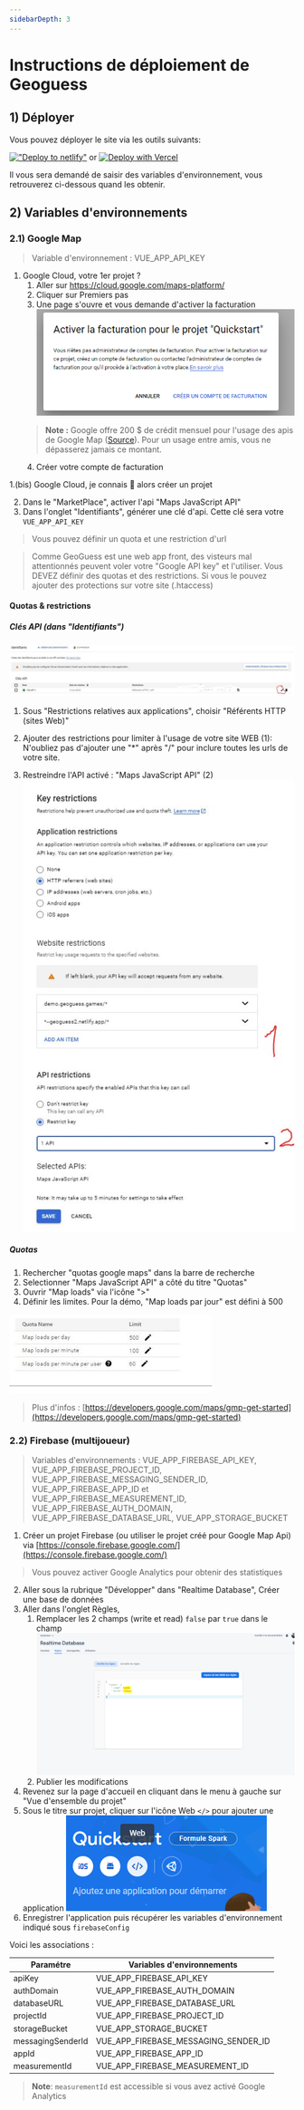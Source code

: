 ```yaml
---
sidebarDepth: 3
---
```

# Instructions de déploiement de Geoguess

## 1) Déployer

Vous pouvez déployer le site via les outils suivants:

[!["Deploy to netlify"](https://www.netlify.com/img/deploy/button.svg)](https://app.netlify.com/start/deploy?repository=https://github.com/Geoguess/Geoguess) or 
[![Deploy with Vercel](https://vercel.com/button)](https://vercel.com/new/git/external?repository-url=https%3A%2F%2Fgithub.com%2FGeoGuess%2FGeoguess&env=VUE_APP_API_KEY,VUE_APP_FIREBASE_API_KEY,VUE_APP_FIREBASE_AUTH_DOMAIN,VUE_APP_FIREBASE_DATABASE_URL,VUE_APP_FIREBASE_PROJECT_ID,VUE_APP_STORAGE_BUCKET,VUE_APP_FIREBASE_MESSAGING_SENDER_ID,VUE_APP_FIREBASE_APP_ID,VUE_APP_FIREBASE_MEASUREMENT_ID&envDescription=Follow%20guide%20on%20https%3A%2F%2Fgeoguess.games%2F&envLink=https%3A%2F%2Fgeoguess.games%2F&project-name=my-geoguess&demo-title=GeoGuess&demo-description=GeoGuess%20is%20an%20open-source%20geography%20game%20with%20Google%20Map%20StreetView.%20You%20can%20play%20solo%20or%20with%20your%20friends%20simultaneously.&demo-url=https%3A%2F%2Fdemo.geoguess.games%2F&demo-image=https%3A%2F%2Fgeoguess.games%2Fimg%2Fsocial.jpg)

Il vous sera demandé de saisir des variables d'environnement, vous retrouverez ci-dessous quand les obtenir.


## 2) Variables d'environnements

### 2.1) Google Map

> Variable d'environnement : VUE_APP_API_KEY

1. Google Cloud, votre 1er projet ?
    1. Aller sur https://cloud.google.com/maps-platform/
    2. Cliquer sur Premiers pas
    3. Une page s'ouvre et vous demande d'activer la facturation
    !["Google"](../../img/google-fr.png)
    > **Note :** Google offre 200 $ de crédit mensuel pour l'usage des apis de Google Map ([Source](https://cloud.google.com/maps-platform/pricing?hl=fr)). Pour un usage entre amis, vous ne dépasserez jamais ce montant.
    4. Créer votre compte de facturation

1.(bis) Google Cloud, je connais 💪 alors créer un projet 

2. Dans le "MarketPlace", activer l'api "Maps JavaScript API"
3. Dans l'onglet "Identifiants", générer une clé d'api. Cette clé sera votre `VUE_APP_API_KEY`
> Vous pouvez définir un quota et une restriction d'url


> Comme GeoGuess est une web app front, des visteurs mal attentionnés peuvent voler votre "Google API key" et l'utiliser. 
> Vous DEVEZ définir des quotas et des restrictions. 
> Si vous le pouvez ajouter des protections sur votre site (.htaccess)

#### Quotas & restrictions

##### Clés API (dans "Identifiants")
 !["Identifiants"](../../img/security/security-1.jpg)

1. Sous "Restrictions relatives aux applications", choisir "Référents HTTP (sites Web)"

2. Ajouter des restrictions pour limiter à l'usage de votre site WEB (1): 
N'oubliez pas d'ajouter une "*" après "/" pour inclure toutes les urls de votre site.
   
3. Restreindre l'API activé : "Maps JavaScript API" (2)
 !["Identifiants"](../../img/security/security-2.jpg)

##### Quotas	
 1. Rechercher "quotas google maps" dans la barre de recherche
 2. Selectionner "Maps JavaScript API" a côté du titre "Quotas"
 2. Ouvrir "Map loads" via l'icône ">"
 3. Définir les limites. Pour la démo, "Map loads par jour" est défini à 500

 !["Limits"](../../img/security/security-4.jpg)

> Plus d'infos : [https://developers.google.com/maps/gmp-get-started](https://developers.google.com/maps/gmp-get-started)

### 2.2) Firebase (multijoueur)
> Variables d'environnements : VUE_APP_FIREBASE_API_KEY, VUE_APP_FIREBASE_PROJECT_ID, VUE_APP_FIREBASE_MESSAGING_SENDER_ID, VUE_APP_FIREBASE_APP_ID et VUE_APP_FIREBASE_MEASUREMENT_ID, VUE_APP_FIREBASE_AUTH_DOMAIN, VUE_APP_FIREBASE_DATABASE_URL, VUE_APP_STORAGE_BUCKET

1. Créer un projet Firebase (ou utiliser le projet créé pour Google Map Api) via [https://console.firebase.google.com/](https://console.firebase.google.com/)
> Vous pouvez activer Google Analytics pour obtenir des statistiques  
2. Aller sous la rubrique "Développer" dans "Realtime Database", Créer une base de données
3. Aller dans l'onglet Règles,
    1. Remplacer les 2 champs (write et read) `false` par `true` dans le champ
!["Règle"](../../img/firebase.png)
    2. Publier les modifications
4. Revenez sur la page d'accueil en cliquant dans le menu à gauche sur "Vue d'ensemble du projet"
5. Sous le titre sur projet, cliquer sur l'icône Web `</>` pour ajouter une application
!["Ajout App"](../../img/firebase-2.png)
6. Enregistrer l'application puis récupérer les variables d'environnement indiqué sous `firebaseConfig` 

Voici les associations :

| Paramétre         | Variables d'environnements           |
| ----------------- | ------------------------------------ |
| apiKey            | VUE_APP_FIREBASE_API_KEY             |
| authDomain        | VUE_APP_FIREBASE_AUTH_DOMAIN         |
| databaseURL       | VUE_APP_FIREBASE_DATABASE_URL        |
| projectId         | VUE_APP_FIREBASE_PROJECT_ID          |
| storageBucket     | VUE_APP_STORAGE_BUCKET               |
| messagingSenderId | VUE_APP_FIREBASE_MESSAGING_SENDER_ID |
| appId             | VUE_APP_FIREBASE_APP_ID              |
| measurementId     | VUE_APP_FIREBASE_MEASUREMENT_ID      |

> **Note**: `measurementId` est accessible si vous avez activé Google Analytics


<!--imageSocial"https://geoguess.games/img/social.jpg"-->